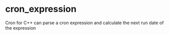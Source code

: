 # cron_expression
Cron for C++ can parse a cron expression and calculate the next run date of the expression
